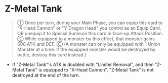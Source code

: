 # Z-Metal Tank

> ① Once per turn, during your Main Phase, you can equip this card to "X-Head Cannon" or "Y-Dragon Head" you control as an Equip Card, OR unequip it to Special Summon this card in face-up Attack Position. ② While equipped to a monster by this effect, that monster gains 600 ATK and DEF. Ⓒ (A monster can only be equipped with 1 Union Monster at a time. If the equipped monster would be destroyed by battle, destroy this card instead.)

*   If "Z-Metal Tank"'s ATK is doubled with "Limiter Removal", and then "Z-Metal Tank" is equipped to "X-Head Cannon", "Z-Metal Tank" is not destroyed at the end of the turn.
